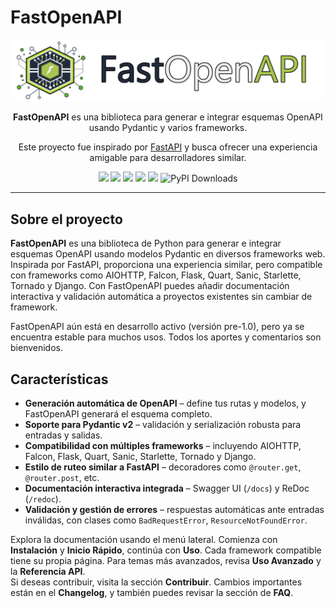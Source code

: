 # FastOpenAPI

<p align="center">
  <img src="https://raw.githubusercontent.com/mr-fatalyst/fastopenapi/master/logo.png" alt="Logo">
</p>

<p align="center">
  <b>FastOpenAPI</b> es una biblioteca para generar e integrar esquemas OpenAPI usando Pydantic y varios frameworks.
</p>

<p align="center">
  Este proyecto fue inspirado por <a href="https://fastapi.tiangolo.com/">FastAPI</a> y busca ofrecer una experiencia amigable para desarrolladores similar.
</p>

<p align="center">
  <img src="https://img.shields.io/github/license/mr-fatalyst/fastopenapi">
  <img src="https://github.com/mr-fatalyst/fastopenapi/actions/workflows/master.yml/badge.svg">
  <img src="https://codecov.io/gh/mr-fatalyst/fastopenapi/branch/master/graph/badge.svg?token=USHR1I0CJB">
  <img src="https://img.shields.io/pypi/v/fastopenapi">
  <img src="https://img.shields.io/pypi/pyversions/fastopenapi">
  <img src="https://static.pepy.tech/badge/fastopenapi" alt="PyPI Downloads">
</p>

---

## Sobre el proyecto

**FastOpenAPI** es una biblioteca de Python para generar e integrar esquemas OpenAPI usando modelos Pydantic en diversos frameworks web. Inspirada por FastAPI, proporciona una experiencia similar, pero compatible con frameworks como AIOHTTP, Falcon, Flask, Quart, Sanic, Starlette, Tornado y Django.
Con FastOpenAPI puedes añadir documentación interactiva y validación automática a proyectos existentes sin cambiar de framework.

FastOpenAPI aún está en desarrollo activo (versión pre-1.0), pero ya se encuentra estable para muchos usos. Todos los aportes y comentarios son bienvenidos.

## Características

- **Generación automática de OpenAPI** – define tus rutas y modelos, y FastOpenAPI generará el esquema completo.
- **Soporte para Pydantic v2** – validación y serialización robusta para entradas y salidas.
- **Compatibilidad con múltiples frameworks** – incluyendo AIOHTTP, Falcon, Flask, Quart, Sanic, Starlette, Tornado y Django.
- **Estilo de ruteo similar a FastAPI** – decoradores como `@router.get`, `@router.post`, etc.
- **Documentación interactiva integrada** – Swagger UI (`/docs`) y ReDoc (`/redoc`).
- **Validación y gestión de errores** – respuestas automáticas ante entradas inválidas, con clases como `BadRequestError`, `ResourceNotFoundError`.

Explora la documentación usando el menú lateral. Comienza con **Instalación** y **Inicio Rápido**, continúa con **Uso**. Cada framework compatible tiene su propia página. Para temas más avanzados, revisa **Uso Avanzado** y la **Referencia API**.  
Si deseas contribuir, visita la sección **Contribuir**. Cambios importantes están en el **Changelog**, y también puedes revisar la sección de **FAQ**.

